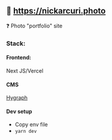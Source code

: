 ## 🔗 https://nickarcuri.photo

❓ Photo "portfolio" site

### Stack:

#### Frontend:

Next JS/Vercel

#### CMS

[Hygraph](hygraph.com)

#### Dev setup

- Copy env file
- `yarn dev`
